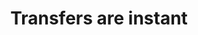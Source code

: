 ---
title: "Transfers are instant"
description: "Lorem ipsum, dolor sit amet consectetur adipisicing elit. Maiores impedit perferendis suscipit eaque, iste dolor cupiditate blanditiis ratione."
tags: services
---